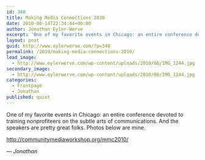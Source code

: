 ```yaml
---
id: 340
title: Making Media Connections 2010
date: 2010-06-14T22:34:44+00:00
author: Jonathan Eyler-Werve
excerpt: 'One of my favorite events in Chicago: an entire conference devoted to training nonprofiteers on the subtle arts of communications.'
layout: post
guid: http://www.eylerwerve.com/?p=340
permalink: /2010/making-media-connections-2010/
lead_image:
  - http://www.eylerwerve.com/wp-content/uploads/2010/06/IMG_1244.jpg
secondary_image:
  - http://www.eylerwerve.com/wp-content/uploads/2010/06/IMG_1244.jpg
categories:
  - Frontpage
  - Jonathan
published: quiet
---
```

One of my favorite events in Chicago: an entire conference devoted to training nonprofiteers on the subtle arts of communications. And the speakers are pretty great folks. Photos below are mine.

<http://communitymediaworkshop.org/mmc2010/>

_&#8212; Jonathan_